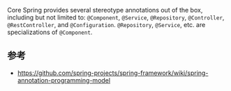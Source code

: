 
Core Spring provides several stereotype annotations out of the box, including but not limited to: `@Component`, `@Service`, `@Repository`, `@Controller`, `@RestController`, and `@Configuration`. `@Repository`, `@Service`, etc. are specializations of `@Component`.



## 参考

- https://github.com/spring-projects/spring-framework/wiki/spring-annotation-programming-model
